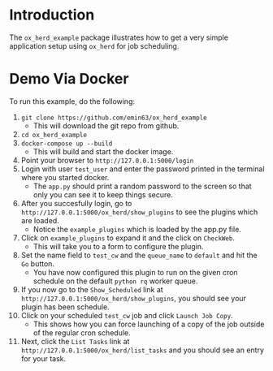 # Introduction

The `ox_herd_example` package illustrates how to get a very simple
application setup using `ox_herd` for job scheduling.

# Demo Via Docker

To run this example, do the following:

  1. `git clone https://github.com/emin63/ox_herd_example`
	 - This will download the git repo from github.
  2. `cd ox_herd_example`
  3. `docker-compose up --build`
	 - This will build and start the docker image.
  4. Point your browser to `http://127.0.0.1:5000/login`
  5. Login with user `test_user` and enter the password printed in the
     terminal where you started docker.
	 - The `app.py` should print a random password to the screen so that
	   only you can see it to keep things secure.
  6. After you succesfully login, go to `http://127.0.0.1:5000/ox_herd/show_plugins` to see the plugins which are loaded.
	 - Notice the `example_plugins` which is loaded by the app.py file.
  7. Click on `example_plugins` to expand it and the click on `CheckWeb`.
	 - This will take you to a form to configure the plugin.
  8. Set the name field to `test_cw` and the `queue_name` to `default` and hit the `Go` button.
	 - You have now configured this plugin to run on the given cron schedule on the default `python rq` worker queue.
  9. If you now go to the `Show_Scheduled` link at `http://127.0.0.1:5000/ox_herd/show_plugins`, you should see your plugin has been schedule.
  10. Click on your scheduled `test_cw` job and click `Launch Job Copy`.
	  - This shows how you can force launching of a copy of the job outside of the regular cron schedule.
  11. Next, click the `List Tasks` link at `http://127.0.0.1:5000/ox_herd/list_tasks` and you should see an entry for your task.
